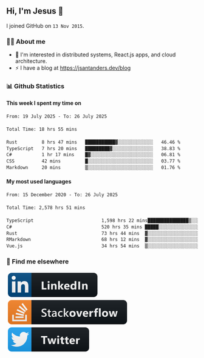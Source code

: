 ## Hi, I'm Jesus 👋

I joined GitHub on `13 Nov 2015`.

<!-- Talking about you -->

### 👨‍💻 About me

- 👦 I'm interested in distributed systems, React.js apps, and cloud architecture.
- ⚡️ I have a blog at <https://jsantanders.dev/blog>

### 📊 Github Statistics

#### This week I spent my time on

<!--START_SECTION:weekly-->

```txt
From: 19 July 2025 - To: 26 July 2025

Total Time: 18 hrs 55 mins

Rust         8 hrs 47 mins   ███████████▓░░░░░░░░░░░░░   46.46 %
TypeScript   7 hrs 20 mins   █████████▓░░░░░░░░░░░░░░░   38.83 %
C#           1 hr 17 mins    █▓░░░░░░░░░░░░░░░░░░░░░░░   06.81 %
CSS          42 mins         █░░░░░░░░░░░░░░░░░░░░░░░░   03.77 %
Markdown     20 mins         ▒░░░░░░░░░░░░░░░░░░░░░░░░   01.76 %
```

<!--END_SECTION:weekly-->

#### My most used languages

<!--START_SECTION:alltime-->

```txt
From: 15 December 2020 - To: 26 July 2025

Total Time: 2,578 hrs 51 mins

TypeScript                         1,598 hrs 22 mins███████████████▒░░░░░░░░░   61.98 %
C#                                 520 hrs 35 mins █████░░░░░░░░░░░░░░░░░░░░   20.19 %
Rust                               73 hrs 44 mins  ▓░░░░░░░░░░░░░░░░░░░░░░░░   02.86 %
RMarkdown                          68 hrs 12 mins  ▓░░░░░░░░░░░░░░░░░░░░░░░░   02.64 %
Vue.js                             34 hrs 54 mins  ▒░░░░░░░░░░░░░░░░░░░░░░░░   01.35 %
```

<!--END_SECTION:alltime-->

### 📢 Find me elsewhere

<p>
  <a target="_blank" href="https://linkedin.com/in/jsantanders">
    <img src="https://github.com/jsantanders/jsantanders/blob/master/img/linkedin.svg" alt="LinkedIn" style="vertical-align:top; margin:4px">
  </a>
  
  <a target="_blank" href="https://stackoverflow.com/users/7318331/jesus-santander">
    <img src="https://github.com/jsantanders/jsantanders/blob/master/img/stackoverflow.svg" alt="StackOverflow" style="vertical-align:top; margin:4px">
  </a>
  
  <a target="_blank" href="http://twitter.com/jsantanders">
    <img src="https://github.com/jsantanders/jsantanders/blob/master/img/twitter.svg" alt="Twitter" style="vertical-align:top; margin:4px">
  </a>
</p>
